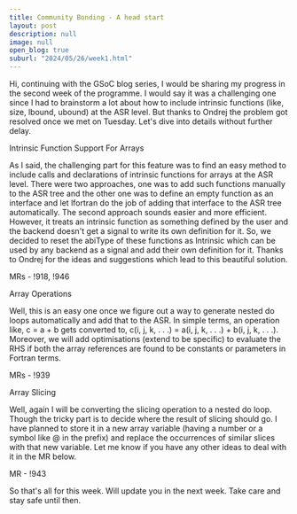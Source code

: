 ```yaml
---
title: Community Bonding - A head start
layout: post
description: null
image: null
open_blog: true
suburl: "2024/05/26/week1.html"
---
```


Hi, continuing with the GSoC blog series, I would be sharing my progress in the second week of the programme. I would say it was a challenging one since I had to brainstorm a lot about how to include intrinsic functions (like, size, lbound, ubound) at the ASR level. But thanks to Ondrej the problem got resolved once we met on Tuesday. Let's dive into details without further delay.

Intrinsic Function Support For Arrays

As I said, the challenging part for this feature was to find an easy method to include calls and declarations of intrinsic functions for arrays at the ASR level. There were two approaches, one was to add such functions manually to the ASR tree and the other one was to define an empty function as an interface and let lfortran do the job of adding that interface to the ASR tree automatically. The second approach sounds easier and more efficient. However, it treats an intrinsic function as something defined by the user and the backend doesn't get a signal to write its own definition for it. So, we decided to reset the abiType of these functions as Intrinsic which can be used by any backend as a signal and add their own definition for it. Thanks to Ondrej for the ideas and suggestions which lead to this beautiful solution.

MRs - !918, !946

Array Operations

Well, this is an easy one once we figure out a way to generate nested do loops automatically and add that to the ASR. In simple terms, an operation like, c = a + b gets converted to, c(i, j, k, . . .) = a(i, j, k, . . .) + b(i, j, k, . . .). Moreover, we will add optimisations (extend to be specific) to evaluate the RHS if both the array references are found to be constants or parameters in Fortran terms.

MRs - !939

Array Slicing

Well, again I will be converting the slicing operation to a nested do loop. Though the tricky part is to decide where the result of slicing should go. I have planned to store it in a new array variable (having a number or a symbol like @ in the prefix) and replace the occurrences of similar slices with that new variable. Let me know if you have any other ideas to deal with it in the MR below.

MR - !943

So that's all for this week. Will update you in the next week. Take care and stay safe until then.
